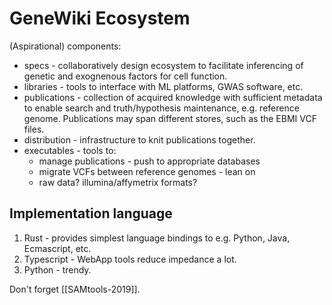 # GeneWiki Ecosystem

(Aspirational) components:

- specs - collaboratively design ecosystem to facilitate inferencing of genetic and exognenous factors for cell function.
- libraries - tools to interface with ML platforms, GWAS software, etc.
- publications - collection of acquired knowledge with sufficient metadata to enable search and truth/hypothesis maintenance, e.g. reference genome. Publications may span different stores, such as the EBMI VCF files.
- distribution - infrastructure to knit publications together.
- executables - tools to:
  - manage publications - push to appropriate databases
  - migrate VCFs between reference genomes - lean on 
  - raw data? illumina/affymetrix formats?
  
  
## Implementation language

1. Rust - provides simplest language bindings to e.g. Python, Java, Ecmascript, etc.
2. Typescript - WebApp tools reduce impedance a lot.
3. Python - trendy.

Don't forget [[SAMtools-2019]].

